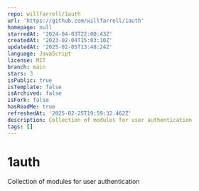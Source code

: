 ```yaml
---
repo: willfarrell/1auth
url: 'https://github.com/willfarrell/1auth'
homepage: null
starredAt: '2024-04-03T22:00:43Z'
createdAt: '2023-02-04T15:03:10Z'
updatedAt: '2025-02-05T13:48:24Z'
language: JavaScript
license: MIT
branch: main
stars: 3
isPublic: true
isTemplate: false
isArchived: false
isFork: false
hasReadMe: true
refreshedAt: '2025-02-25T19:59:32.462Z'
description: Collection of modules for user authentication
tags: []
---
```


# 1auth
Collection of modules for user authentication
